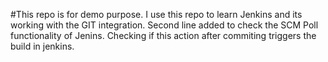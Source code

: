 #This repo is for demo purpose. I use this repo to learn Jenkins and its working with the GIT integration.
Second line added to check the SCM Poll functionality of Jenins. Checking if this action after commiting triggers the build in jenkins.
